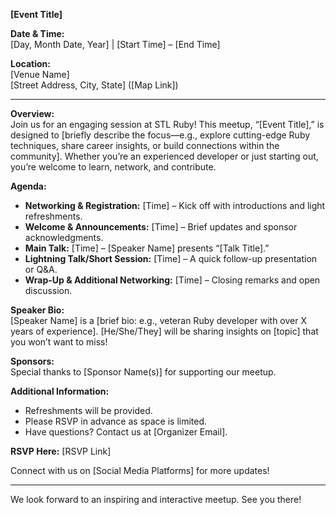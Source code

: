 **[Event Title]**

**Date & Time:**  
[Day, Month Date, Year] | [Start Time] – [End Time]

**Location:**  
[Venue Name]  
[Street Address, City, State] ([Map Link])

---

**Overview:**  
Join us for an engaging session at STL Ruby! This meetup, “[Event Title],” is designed to [briefly describe the focus—e.g., explore cutting-edge Ruby techniques, share career insights, or build connections within the community]. Whether you’re an experienced developer or just starting out, you’re welcome to learn, network, and contribute.

**Agenda:**  
- **Networking & Registration:** [Time] – Kick off with introductions and light refreshments.  
- **Welcome & Announcements:** [Time] – Brief updates and sponsor acknowledgments.  
- **Main Talk:** [Time] – [Speaker Name] presents “[Talk Title].”  
- **Lightning Talk/Short Session:** [Time] – A quick follow-up presentation or Q&A.  
- **Wrap-Up & Additional Networking:** [Time] – Closing remarks and open discussion.

**Speaker Bio:**  
[Speaker Name] is a [brief bio: e.g., veteran Ruby developer with over X years of experience]. [He/She/They] will be sharing insights on [topic] that you won’t want to miss!

**Sponsors:**  
Special thanks to [Sponsor Name(s)] for supporting our meetup.

**Additional Information:**  
- Refreshments will be provided.
- Please RSVP in advance as space is limited.
- Have questions? Contact us at [Organizer Email].

**RSVP Here:** [RSVP Link]

Connect with us on [Social Media Platforms] for more updates!

---

We look forward to an inspiring and interactive meetup. See you there!

